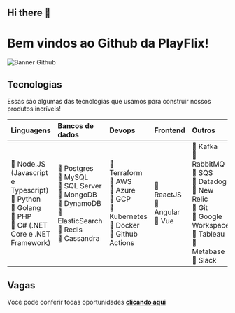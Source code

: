 ## Hi there 👋
# Bem vindos ao Github da PlayFlix!

![Banner Github](/images/banner.png)

## Tecnologias

Essas são algumas das tecnologias que usamos para construir nossos produtos incríveis!

|Linguagens|Bancos de dados|Devops|Frontend|Outros|
|:---|:--|:--|:--|:--|
|:green_heart: Node.JS (Javascript e Typescript)<br>:green_heart: Python<br>:green_heart: Golang<br>:green_heart: PHP<br>:green_heart: C# (.NET Core e .NET Framework)|:green_heart: Postgres<br>:green_heart: MySQL<br>:green_heart: SQL Server<br>:green_heart: MongoDB<br>:green_heart: DynamoDB<br>:green_heart: ElasticSearch<br>:green_heart: Redis<br>:green_heart: Cassandra|:green_heart: Terraform<br>:green_heart: AWS<br>:green_heart: Azure<br>:green_heart: GCP<br>:green_heart: Kubernetes<br>:green_heart: Docker<br>:green_heart: Github Actions|:green_heart: ReactJS<br>:green_heart: Angular<br>:green_heart: Vue|:green_heart: Kafka<br>:green_heart: RabbitMQ<br>:green_heart: SQS<br>:green_heart: Datadog<br>:green_heart: New Relic<br>:green_heart: Git<br>:green_heart: Google Workspace<br>:green_heart: Tableau<br>:green_heart: Metabase<br>:green_heart: Slack|


## Vagas

Você pode conferir todas oportunidades **[clicando aqui](https://vagas.playflix.me/)**

<!--

**Here are some ideas to get you started:**

🙋‍♀️ A short introduction - what is your organization all about?
🌈 Contribution guidelines - how can the community get involved?
👩‍💻 Useful resources - where can the community find your docs? Is there anything else the community should know?
🍿 Fun facts - what does your team eat for breakfast?
🧙 Remember, you can do mighty things with the power of [Markdown](https://docs.github.com/github/writing-on-github/getting-started-with-writing-and-formatting-on-github/basic-writing-and-formatting-syntax)
-->

